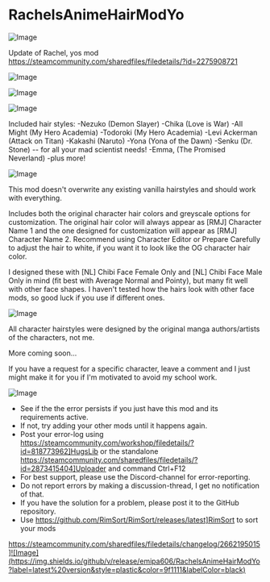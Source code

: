 # RachelsAnimeHairModYo

![Image](https://i.imgur.com/buuPQel.png)

Update of Rachel, yos mod
https://steamcommunity.com/sharedfiles/filedetails/?id=2275908721

![Image](https://i.imgur.com/pufA0kM.png)

	
![Image](https://i.imgur.com/Z4GOv8H.png)

![Image](https://imgur.com/xDonl3w.png)

Included hair styles:
-Nezuko (Demon Slayer)
-Chika (Love is War)
-All Might (My Hero Academia)
-Todoroki (My Hero Academia)
-Levi Ackerman (Attack on Titan)
-Kakashi (Naruto)
-Yona (Yona of the Dawn)
-Senku (Dr. Stone) -- for all your mad scientist needs!
-Emma, (The Promised Neverland)
-plus more!

![Image](https://imgur.com/MsFiUVG.png)

This mod doesn't overwrite any existing vanilla hairstyles and should work with everything.

Includes both the original character hair colors and greyscale options for customization. The original hair color will always appear as [RMJ] Character Name 1 and the one designed for customization will appear as [RMJ] Character Name 2. Recommend using Character Editor or Prepare Carefully to adjust the hair to white, if you want it to look like the OG character hair color. 

I designed these with [NL] Chibi Face Female Only and [NL] Chibi Face Male Only in mind (fit best with Average Normal and Pointy), but many fit well with other face shapes. I haven't tested how the hairs look with other face mods, so good luck if you use if different ones. 

![Image](https://imgur.com/uk9ESF3.png)

All character hairstyles were designed by the original manga authors/artists of the characters, not me. 




More coming soon...

If you have a request for a specific character, leave a comment and I just might make it for you if I'm motivated to avoid my school work.

![Image](https://i.imgur.com/PwoNOj4.png)



-  See if the the error persists if you just have this mod and its requirements active.
-  If not, try adding your other mods until it happens again.
-  Post your error-log using https://steamcommunity.com/workshop/filedetails/?id=818773962]HugsLib or the standalone https://steamcommunity.com/sharedfiles/filedetails/?id=2873415404]Uploader and command Ctrl+F12
-  For best support, please use the Discord-channel for error-reporting.
-  Do not report errors by making a discussion-thread, I get no notification of that.
-  If you have the solution for a problem, please post it to the GitHub repository.
-  Use https://github.com/RimSort/RimSort/releases/latest]RimSort to sort your mods



https://steamcommunity.com/sharedfiles/filedetails/changelog/2662195015]![Image](https://img.shields.io/github/v/release/emipa606/RachelsAnimeHairModYo?label=latest%20version&style=plastic&color=9f1111&labelColor=black)

